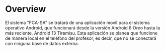 # Overview
El sistema "FCA-SA" se tratará de una aplicación movil para el sistema operativo Android, que funcionará desde la versión Android 8 Oreo hasta la más reciente, Android 13 Tiramisu. Esta aplicación se planea que funcione de manera local en el teléfono del profesor, es decir, que no se conectará con ninguna base de datos externa.

